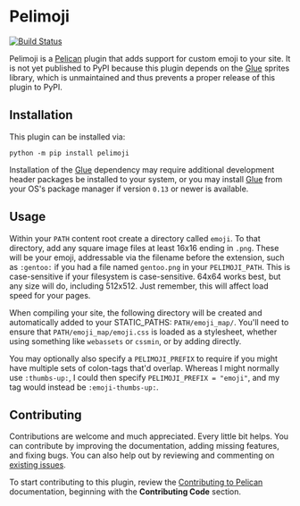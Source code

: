# Pelimoji

[![Build Status](https://img.shields.io/github/actions/workflow/status/pelican-plugins/pelimoji/main.yml?branch=main)](https://github.com/pelican-plugins/pelimoji/actions)

Pelimoji is a [Pelican][] plugin that adds support for custom emoji to your site. It is not yet published to PyPI because this plugin depends on the [Glue][] sprites library, which is unmaintained and thus prevents a proper release of this plugin to PyPI.

Installation
------------

This plugin can be installed via:

    python -m pip install pelimoji

Installation of the [Glue][] dependency may require additional development header packages be installed to your system, or you may install [Glue][] from your OS's package manager if version `0.13` or newer is available.

Usage
-----

Within your `PATH` content root create a directory called `emoji`. To that directory, add any square image files at least 16x16 ending in `.png`. These will be your emoji, addressable via the filename before the extension, such as `:gentoo:` if you had a file named `gentoo.png` in your `PELIMOJI_PATH`. This is case-sensitive if your filesystem is case-sensitive. 64x64 works best, but any size will do, including 512x512. Just remember, this will affect load speed for your pages.

When compiling your site, the following directory will be created and automatically added to your STATIC_PATHS: `PATH/emoji_map/`. You'll need to ensure that `PATH/emoji_map/emoji.css` is loaded as a stylesheet, whether using something like `webassets` or `cssmin`, or by adding directly.

You may optionally also specify a `PELIMOJI_PREFIX` to require if you might have multiple sets of colon-tags that'd overlap. Whereas I might normally use `:thumbs-up:`, I could then specify `PELIMOJI_PREFIX = "emoji"`, and my tag would instead be `:emoji-thumbs-up:`.

Contributing
------------

Contributions are welcome and much appreciated. Every little bit helps. You can contribute by improving the documentation, adding missing features, and fixing bugs. You can also help out by reviewing and commenting on [existing issues][].

To start contributing to this plugin, review the [Contributing to Pelican][] documentation, beginning with the **Contributing Code** section.

[Pelican]: https://getpelican.com
[Glue]: https://github.com/jorgebastida/glue
[existing issues]: https://github.com/pelican-plugins/pelimoji/issues
[Contributing to Pelican]: https://docs.getpelican.com/en/latest/contribute.html
